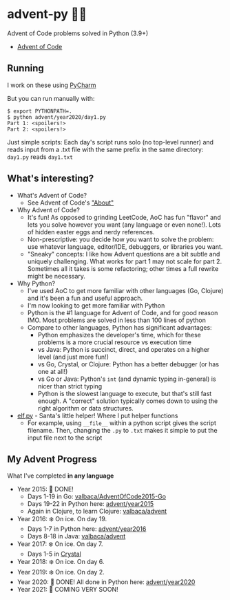 # advent-py 🎄🐍
Advent of Code problems solved in Python (3.9+)

- [Advent of Code](https://adventofcode.com/)

## Running

I work on these using [PyCharm](https://www.jetbrains.com/pycharm/)

But you can run manually with:

```shell
$ export PYTHONPATH=.
$ python advent/year2020/day1.py
Part 1: <spoilers!>
Part 2: <spoilers!>
```

Just simple scripts: Each day's script runs solo (no top-level runner) and reads input from a .txt file with the same prefix in the same directory: `day1.py` reads `day1.txt`

## What's interesting?

- What's Advent of Code?
  - See Advent of Code's ["About"](https://adventofcode.com/2021/about)
- Why Advent of Code?
  - It's fun! As opposed to grinding LeetCode, AoC has fun "flavor" and lets you solve however you want (any language or even none!). Lots of hidden easter eggs and nerdy references.
  - Non-prescriptive: you decide how you want to solve the problem: use whatever language, editor/IDE, debuggers, or libraries you want.
  - "Sneaky" concepts: I like how Advent questions are a bit subtle and uniquely challenging. What works for part 1 may not scale for part 2. Sometimes all it takes is some refactoring; other times a full rewrite might be necessary.
- Why Python?
  - I've used AoC to get more familiar with other languages (Go, Clojure) and it's been a fun and useful approach.
  - I'm now looking to get more familiar with Python
  - Python is the #1 language for Advent of Code, and for good reason IMO. Most problems are solved in less than 100 lines of python
  - Compare to other languages, Python has significant advantages:
    - Python emphasizes the developer's time, which for these problems is a more crucial resource vs execution time 
    - vs Java: Python is succinct, direct, and operates on a higher level (and just more fun!)
    - vs Go, Crystal, or Clojure: Python has a better debugger (or has one at all!)
    - vs Go or Java: Python's `int` (and dynamic typing in-general) is nicer than strict typing 
    - Python is the slowest language to execute, but that's still fast enough. A "correct" solution typically comes down to using the right algorithm or data structures. 
- [elf.py](advent/elf.py) - Santa's little helper! Where I put helper functions
  - For example, using `__file__` within a python script gives the script filename. Then, changing the `.py` to `.txt` makes it simple to put the input file next to the script

##  My Advent Progress

What I've completed **in any language**

- Year 2015: 🎄 DONE! 
  - Days 1-19 in Go: [valbaca/AdventOfCode2015-Go](https://github.com/valbaca/AdventOfCode2015-Go)
  - Days 19-22 in Python here: [advent/year2015](advent/year2015)
  - Again in Clojure, to learn Clojure: [valbaca/advent](https://github.com/valbaca/advent)
- Year 2016: ❄️ On ice. On day 19.
  - Days 1-7 in Python here: [advent/year2016](advent/year2016)
  - Days 8-18 in Java: [valbaca/advent](https://github.com/valbaca/advent)
- Year 2017: ❄️ On ice. On day 7.
  - Days 1-5 in [Crystal](https://crystal-lang.org/)
- Year 2018: ❄️ On ice. On day 6.
- Year 2019: ❄️ On ice. On day 2.
- Year 2020: 🎄 DONE! All done in Python here: [advent/year2020](advent/year2020)
- Year 2021: 🎁 COMING VERY SOON!


